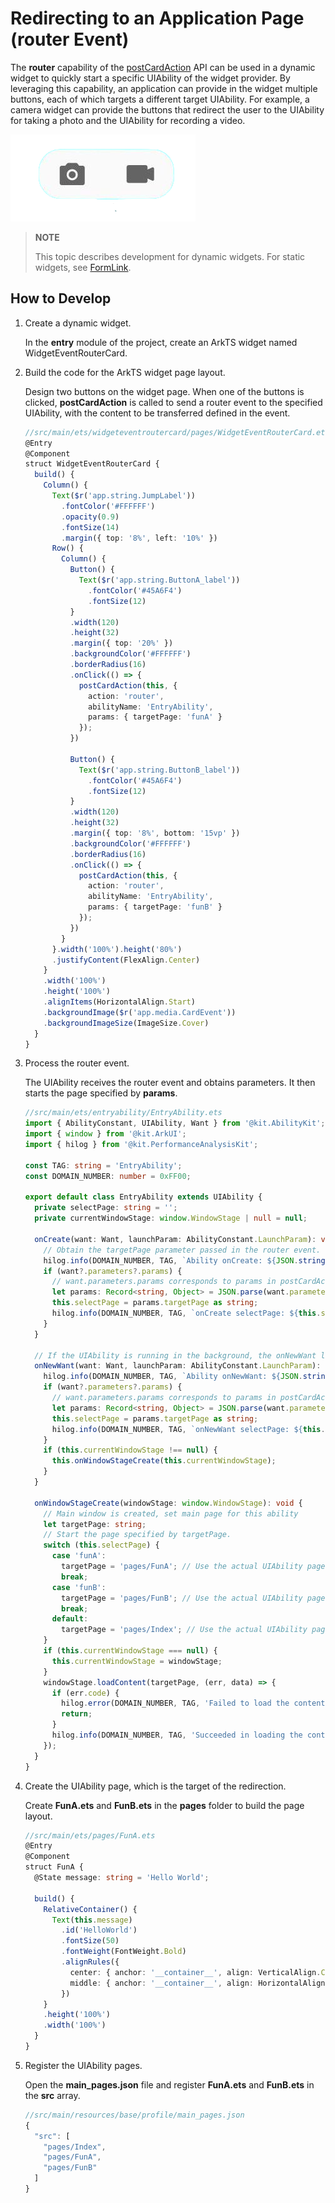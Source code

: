 # Redirecting to an Application Page (router Event)

The **router** capability of the [postCardAction](../reference/apis-arkui/js-apis-postCardAction.md#postcardaction) API can be used in a dynamic widget to quickly start a specific UIAbility of the widget provider. By leveraging this capability, an application can provide in the widget multiple buttons, each of which targets a different target UIAbility. For example, a camera widget can provide the buttons that redirect the user to the UIAbility for taking a photo and the UIAbility for recording a video.

![WidgerCameraCard](figures/WidgerCameraCard.png)

> **NOTE**
>
> This topic describes development for dynamic widgets. For static widgets, see [FormLink](../reference/apis-arkui/arkui-ts/ts-container-formlink.md).

## How to Develop
1. Create a dynamic widget.

   In the **entry** module of the project, create an ArkTS widget named WidgetEventRouterCard.

2. Build the code for the ArkTS widget page layout.

   Design two buttons on the widget page. When one of the buttons is clicked, **postCardAction** is called to send a router event to the specified UIAbility, with the content to be transferred defined in the event.

    ```ts
    //src/main/ets/widgeteventroutercard/pages/WidgetEventRouterCard.ets
    @Entry
    @Component
    struct WidgetEventRouterCard {
      build() {
        Column() {
          Text($r('app.string.JumpLabel'))
            .fontColor('#FFFFFF')
            .opacity(0.9)
            .fontSize(14)
            .margin({ top: '8%', left: '10%' })
          Row() {
            Column() {
              Button() {
                Text($r('app.string.ButtonA_label'))
                  .fontColor('#45A6F4')
                  .fontSize(12)
              }
              .width(120)
              .height(32)
              .margin({ top: '20%' })
              .backgroundColor('#FFFFFF')
              .borderRadius(16)
              .onClick(() => {
                postCardAction(this, {
                  action: 'router',
                  abilityName: 'EntryAbility',
                  params: { targetPage: 'funA' }
                });
              })
    
              Button() {
                Text($r('app.string.ButtonB_label'))
                  .fontColor('#45A6F4')
                  .fontSize(12)
              }
              .width(120)
              .height(32)
              .margin({ top: '8%', bottom: '15vp' })
              .backgroundColor('#FFFFFF')
              .borderRadius(16)
              .onClick(() => {
                postCardAction(this, {
                  action: 'router',
                  abilityName: 'EntryAbility',
                  params: { targetPage: 'funB' }
                });
              })
            }
          }.width('100%').height('80%')
          .justifyContent(FlexAlign.Center)
        }
        .width('100%')
        .height('100%')
        .alignItems(HorizontalAlign.Start)
        .backgroundImage($r('app.media.CardEvent'))
        .backgroundImageSize(ImageSize.Cover)
      }
    }
    ```

4. Process the router event.

   The UIAbility receives the router event and obtains parameters. It then starts the page specified by **params**.
  
     ```ts
     //src/main/ets/entryability/EntryAbility.ets
     import { AbilityConstant, UIAbility, Want } from '@kit.AbilityKit';
     import { window } from '@kit.ArkUI';
     import { hilog } from '@kit.PerformanceAnalysisKit';
     
     const TAG: string = 'EntryAbility';
     const DOMAIN_NUMBER: number = 0xFF00;
   
     export default class EntryAbility extends UIAbility {
       private selectPage: string = '';
       private currentWindowStage: window.WindowStage | null = null;
     
       onCreate(want: Want, launchParam: AbilityConstant.LaunchParam): void {
         // Obtain the targetPage parameter passed in the router event.
         hilog.info(DOMAIN_NUMBER, TAG, `Ability onCreate: ${JSON.stringify(want?.parameters)}`);
         if (want?.parameters?.params) {
           // want.parameters.params corresponds to params in postCardAction().
           let params: Record<string, Object> = JSON.parse(want.parameters.params as string);
           this.selectPage = params.targetPage as string;
           hilog.info(DOMAIN_NUMBER, TAG, `onCreate selectPage: ${this.selectPage}`);
         }
       }
     
       // If the UIAbility is running in the background, the onNewWant lifecycle callback is triggered after the router event is received.
       onNewWant(want: Want, launchParam: AbilityConstant.LaunchParam): void {
         hilog.info(DOMAIN_NUMBER, TAG, `Ability onNewWant: ${JSON.stringify(want?.parameters)}`);
         if (want?.parameters?.params) {
           // want.parameters.params corresponds to params in postCardAction().
           let params: Record<string, Object> = JSON.parse(want.parameters.params as string);
           this.selectPage = params.targetPage as string;
           hilog.info(DOMAIN_NUMBER, TAG, `onNewWant selectPage: ${this.selectPage}`);
         }
         if (this.currentWindowStage !== null) {
           this.onWindowStageCreate(this.currentWindowStage);
         }
       }
     
       onWindowStageCreate(windowStage: window.WindowStage): void {
         // Main window is created, set main page for this ability
         let targetPage: string;
         // Start the page specified by targetPage.
         switch (this.selectPage) {
           case 'funA':
             targetPage = 'pages/FunA'; // Use the actual UIAbility page path.
             break;
           case 'funB':
             targetPage = 'pages/FunB'; // Use the actual UIAbility page path.
             break;
           default:
             targetPage = 'pages/Index'; // Use the actual UIAbility page path.
         }
         if (this.currentWindowStage === null) {
           this.currentWindowStage = windowStage;
         }
         windowStage.loadContent(targetPage, (err, data) => {
           if (err.code) {
             hilog.error(DOMAIN_NUMBER, TAG, 'Failed to load the content. Cause: %{public}s', JSON.stringify(err) ?? '');
             return;
           }
           hilog.info(DOMAIN_NUMBER, TAG, 'Succeeded in loading the content. Data: %{public}s', JSON.stringify(data) ?? '');
         });
       }
     }
     ```
5. Create the UIAbility page, which is the target of the redirection.

   Create **FunA.ets** and **FunB.ets** in the **pages** folder to build the page layout.

    ```ts
   //src/main/ets/pages/FunA.ets
    @Entry
    @Component
    struct FunA {
      @State message: string = 'Hello World';
    
      build() {
        RelativeContainer() {
          Text(this.message)
            .id('HelloWorld')
            .fontSize(50)
            .fontWeight(FontWeight.Bold)
            .alignRules({
              center: { anchor: '__container__', align: VerticalAlign.Center },
              middle: { anchor: '__container__', align: HorizontalAlign.Center }
            })
        }
        .height('100%')
        .width('100%')
      }
    }
    ```

6. Register the UIAbility pages.

   Open the **main_pages.json** file and register **FunA.ets** and **FunB.ets** in the **src** array.
   ```ts
   //src/main/resources/base/profile/main_pages.json
   {
     "src": [
       "pages/Index",
       "pages/FunA",
       "pages/FunB"
     ]
   }
    ```
